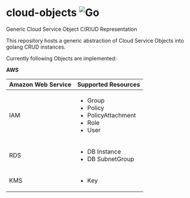 # cloud-objects ![Go](https://github.com/redradrat/cloud-objects/workflows/Go/badge.svg?branch=master)
Generic Cloud Service Object C(R)UD Representation

This repository hosts a generic abstraction of Cloud Service Objects into golang CRUD instances.

Currently following Objects are implemented:

**AWS**

| Amazon Web Service | Supported Resources |
| --- | --- |
| IAM | <ul><li>Group</li><li>Policy</li><li>PolicyAttachment</li><li>Role</li><li>User</li></ul> |
| RDS | <ul><li>DB Instance</li><li>DB SubnetGroup</li></ul> |
| KMS | <ul><li>Key</li></ul> |
